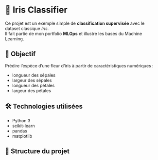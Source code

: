 # 🌸 Iris Classifier

Ce projet est un exemple simple de **classification supervisée** avec le dataset classique *Iris*.  
Il fait partie de mon portfolio **MLOps** et illustre les bases du Machine Learning.

## 🚀 Objectif
Prédire l’espèce d’une fleur d’iris à partir de caractéristiques numériques :
- longueur des sépales
- largeur des sépales
- longueur des pétales
- largeur des pétales

## 🛠️ Technologies utilisées
- Python 3
- scikit-learn
- pandas
- matplotlib

## 📂 Structure du projet
